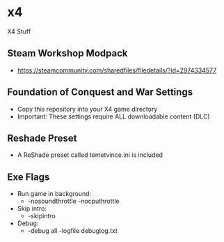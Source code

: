 # x4
X4 Stuff

## Steam Workshop Modpack
* https://steamcommunity.com/sharedfiles/filedetails/?id=2974334577

## Foundation of Conquest and War Settings
* Copy this repository into your X4 game directory
* Important: These settings require ALL downloadable content (DLC)

## Reshade Preset
* A ReShade preset called temetvince.ini is included

## Exe Flags
* Run game in background:
    * -nosoundthrottle -nocputhrottle
* Skip intro:
    * -skipintro
* Debug:
    * -debug all -logfile debuglog.txt

